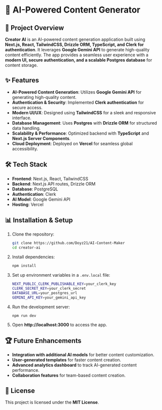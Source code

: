 # 📌 AI-Powered Content Generator

## 🚀 Project Overview
**Creator AI** is an AI-powered content generation application built using **Next.js, React, TailwindCSS, Drizzle ORM, TypeScript, and Clerk for authentication**. It leverages **Google Gemini API** to generate high-quality content efficiently. The app provides a seamless user experience with a **modern UI, secure authentication, and a scalable Postgres database** for content storage.

## ✨ Features
- **AI-Powered Content Generation**: Utilizes **Google Gemini API** for generating high-quality content.
- **Authentication & Security**: Implemented **Clerk authentication** for secure access.
- **Modern UI/UX**: Designed using **TailwindCSS** for a sleek and responsive interface.
- **Database Management**: Uses **Postgres** with **Drizzle ORM** for structured data handling.
- **Scalability & Performance**: Optimized backend with **TypeScript** and **Next.js Server Components**.
- **Cloud Deployment**: Deployed on **Vercel** for seamless global accessibility.

## 🛠️ Tech Stack
- **Frontend**: Next.js, React, TailwindCSS
- **Backend**: Next.js API routes, Drizzle ORM
- **Database**: PostgreSQL
- **Authentication**: Clerk
- **AI Model**: Google Gemini API
- **Hosting**: Vercel

## 📊 Installation & Setup
1. Clone the repository:
   ```sh
   git clone https://github.com/Doyz21/AI-Content-Maker
   cd creator-ai
   ```
2. Install dependencies:
   ```sh
   npm install
   ```
3. Set up environment variables in a `.env.local` file:
   ```sh
   NEXT_PUBLIC_CLERK_PUBLISHABLE_KEY=your_clerk_key
   CLERK_SECRET_KEY=your_clerk_secret
   DATABASE_URL=your_postgres_url
   GEMINI_API_KEY=your_gemini_api_key
   ```
4. Run the development server:
   ```sh
   npm run dev
   ```
5. Open **http://localhost:3000** to access the app.

## 🏆 Future Enhancements
- **Integration with additional AI models** for better content customization.
- **User-generated templates** for faster content creation.
- **Advanced analytics dashboard** to track AI-generated content performance.
- **Collaboration features** for team-based content creation.

## 📜 License
This project is licensed under the **MIT License**.

